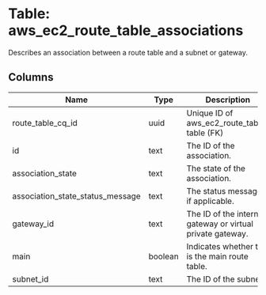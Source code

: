 
# Table: aws_ec2_route_table_associations
Describes an association between a route table and a subnet or gateway.
## Columns
| Name        | Type           | Description  |
| ------------- | ------------- | -----  |
|route_table_cq_id|uuid|Unique ID of aws_ec2_route_tables table (FK)|
|id|text|The ID of the association.|
|association_state|text|The state of the association.|
|association_state_status_message|text|The status message, if applicable.|
|gateway_id|text|The ID of the internet gateway or virtual private gateway.|
|main|boolean|Indicates whether this is the main route table.|
|subnet_id|text|The ID of the subnet.|
